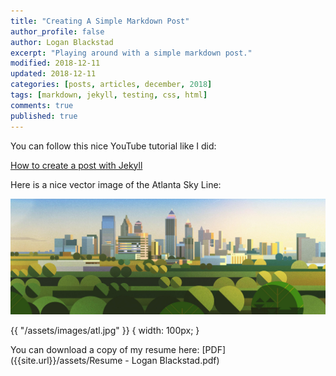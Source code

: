 ```yaml
---
title: "Creating A Simple Markdown Post"
author_profile: false
author: Logan Blackstad
excerpt: "Playing around with a simple markdown post."
modified: 2018-12-11
updated: 2018-12-11
categories: [posts, articles, december, 2018]
tags: [markdown, jekyll, testing, css, html]
comments: true
published: true
---
```


You can follow this nice YouTube tutorial like I did:

[How to create a post with Jekyll](https://www.youtube.com/watch?v=E0RbrYSMw3g "How to create a post with Jekyll")


Here is a nice vector image of the Atlanta Sky Line:

![atlanta skyline](/assets/images/atl.jpg) 


{{ "/assets/images/atl.jpg" }} { width: 100px; }


You can download a copy of my resume here:  [PDF]({{site.url}}/assets/Resume - Logan Blackstad.pdf)

